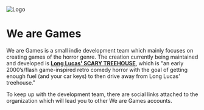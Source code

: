![Logo](https://github.com/WeAreGamesDev/.github/assets/151244483/1af8b166-03de-4948-a358-19a6b36d3721)

# We are Games

We are Games is a small indie development team which mainly focuses on creating games of the horror genre. The creation currently being maintained and developed is [**Long Lucas' SCARY TREEHOUSE**](https://wearegamesdev.itch.io/long-lucas), which is "an early 2000’s/flash game-inspired retro comedy horror with the goal of getting enough fuel (and your car keys) to then drive away from Long Lucas' treehouse."

To keep up with the development team, there are social links attached to the organization which will lead you to other We are Games accounts. 
